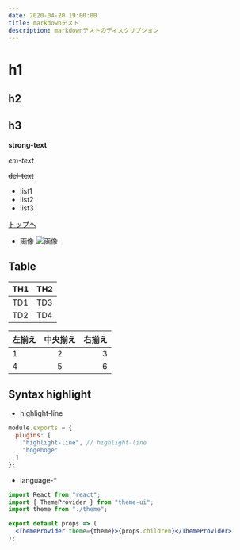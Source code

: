 ```yaml
---
date: 2020-04-20 19:00:00
title: markdownテスト
description: markdownテストのディスクリプション
---
```


# h1
## h2
## h3

**strong-text**

*em-text*

~~del-text~~

- list1
- list2
- list3

[トップへ](/)

- 画像
![画像](https://miro.medium.com/max/4256/1*tsOxXGb20o2zrCh6Sp5PYQ.png)

## Table
| TH1 | TH2 |
----|---- 
| TD1 | TD3 |
| TD2 | TD4 |

| 左揃え | 中央揃え | 右揃え |
|:---|:---:|---:|
|1 |2 |3 |
|4 |5 |6 |


## Syntax highlight

- highlight-line

```js
module.exports = {
  plugins: [
    "highlight-line", // highlight-line
    "hogehoge"
  ]
};
```

- language-*

```jsx:title=.jsx
import React from "react";
import { ThemeProvider } from "theme-ui";
import theme from "./theme";

export default props => (
  <ThemeProvider theme={theme}>{props.children}</ThemeProvider>
);
```
